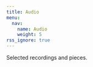```yaml
---
title: Audio
menu:
  nav:
    name: Audio
    weight: 5
rss_ignore: true
---
```


Selected recordings and pieces.
